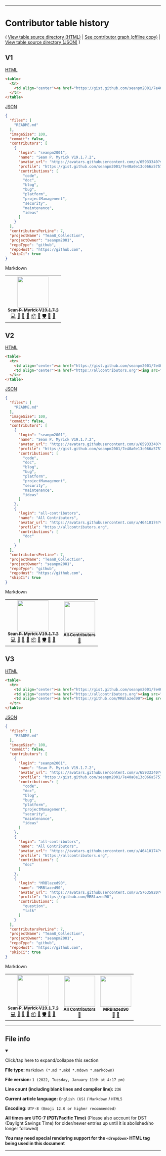 
***

# Contributor table history

( [View table source directory (HTML)](/.github/All-ContributorSrc/Table/HTML5/) | [See contributor graph (offline copy)](/.github/All-ContributorSrc/ContributorGraph/) | [View table source directory (JSON)](/.github/All-ContributorSrc/JSON/) )

## V1

[HTML](/.github/All-ContributorSrc/Table/HTML5/1/1-100/TABLE_V1.htm)

```html
<table>
  <tr>
    <td align="center"><a href="https://gist.github.com/seanpm2001/7e40a0e13c066a57577d8200b1afc6a3"><img src="https://avatars.githubusercontent.com/u/65933340?v=4?s=100" width="100px;" alt=""/><br /><sub><b>Sean P. Myrick V19.1.7.2</b></sub></a><br /><a href="https://github.com/seanpm2001/Team8_Collection/commits?author=seanpm2001" title="Code">💻</a> <a href="https://github.com/seanpm2001/Team8_Collection/commits?author=seanpm2001" title="Documentation">📖</a> <a href="#blog-seanpm2001" title="Blogposts">📝</a> <a href="https://github.com/seanpm2001/Team8_Collection/issues?q=author%3Aseanpm2001" title="Bug reports">🐛</a> <a href="#platform-seanpm2001" title="Packaging/porting to new platform">📦</a> <a href="#projectManagement-seanpm2001" title="Project Management">📆</a> <a href="#security-seanpm2001" title="Security">🛡️</a> <a href="#maintenance-seanpm2001" title="Maintenance">🚧</a> <a href="#ideas-seanpm2001" title="Ideas, Planning, & Feedback">🤔</a></td>
  </tr>
</table>
```

[JSON](/.github/All-ContributorSrc/JSON/V1.all-contributorsrc.json)

```json
{
  "files": [
    "README.md"
  ],
  "imageSize": 100,
  "commit": false,
  "contributors": [
    {
      "login": "seanpm2001",
      "name": "Sean P. Myrick V19.1.7.2",
      "avatar_url": "https://avatars.githubusercontent.com/u/65933340?v=4",
      "profile": "https://gist.github.com/seanpm2001/7e40a0e13c066a57577d8200b1afc6a3",
      "contributions": [
        "code",
        "doc",
        "blog",
        "bug",
        "platform",
        "projectManagement",
        "security",
        "maintenance",
        "ideas"
      ]
    }
  ],
  "contributorsPerLine": 7,
  "projectName": "Team8_Collection",
  "projectOwner": "seanpm2001",
  "repoType": "github",
  "repoHost": "https://github.com",
  "skipCi": true
}
```

Markdown

<table>
  <tr>
    <td align="center"><a href="https://gist.github.com/seanpm2001/7e40a0e13c066a57577d8200b1afc6a3"><img src="https://avatars.githubusercontent.com/u/65933340?v=4?s=100" width="100px;" alt=""/><br /><sub><b>Sean P. Myrick V19.1.7.2</b></sub></a><br /><a href="https://github.com/seanpm2001/Team8_Collection/commits?author=seanpm2001" title="Code">💻</a> <a href="https://github.com/seanpm2001/Team8_Collection/commits?author=seanpm2001" title="Documentation">📖</a> <a href="#blog-seanpm2001" title="Blogposts">📝</a> <a href="https://github.com/seanpm2001/Team8_Collection/issues?q=author%3Aseanpm2001" title="Bug reports">🐛</a> <a href="#platform-seanpm2001" title="Packaging/porting to new platform">📦</a> <a href="#projectManagement-seanpm2001" title="Project Management">📆</a> <a href="#security-seanpm2001" title="Security">🛡️</a> <a href="#maintenance-seanpm2001" title="Maintenance">🚧</a> <a href="#ideas-seanpm2001" title="Ideas, Planning, & Feedback">🤔</a></td>
  </tr>
</table>

## V2

[HTML](/.github/All-ContributorSrc/Table/HTML5/1/1-100/TABLE_V2.htm)

```html
<table>
  <tr>
    <td align="center"><a href="https://gist.github.com/seanpm2001/7e40a0e13c066a57577d8200b1afc6a3"><img src="https://avatars.githubusercontent.com/u/65933340?v=4?s=100" width="100px;" alt=""/><br /><sub><b>Sean P. Myrick V19.1.7.2</b></sub></a><br /><a href="https://github.com/seanpm2001/Team8_Collection/commits?author=seanpm2001" title="Code">💻</a> <a href="https://github.com/seanpm2001/Team8_Collection/commits?author=seanpm2001" title="Documentation">📖</a> <a href="#blog-seanpm2001" title="Blogposts">📝</a> <a href="https://github.com/seanpm2001/Team8_Collection/issues?q=author%3Aseanpm2001" title="Bug reports">🐛</a> <a href="#platform-seanpm2001" title="Packaging/porting to new platform">📦</a> <a href="#projectManagement-seanpm2001" title="Project Management">📆</a> <a href="#security-seanpm2001" title="Security">🛡️</a> <a href="#maintenance-seanpm2001" title="Maintenance">🚧</a> <a href="#ideas-seanpm2001" title="Ideas, Planning, & Feedback">🤔</a></td>
    <td align="center"><a href="https://allcontributors.org"><img src="https://avatars.githubusercontent.com/u/46410174?v=4?s=100" width="100px;" alt=""/><br /><sub><b>All Contributors</b></sub></a><br /><a href="https://github.com/seanpm2001/Team8_Collection/commits?author=all-contributors" title="Documentation">📖</a></td>
  </tr>
</table>
```

[JSON](/.github/All-ContributorSrc/JSON/V2.all-contributorsrc.json)

```json
{
  "files": [
    "README.md"
  ],
  "imageSize": 100,
  "commit": false,
  "contributors": [
    {
      "login": "seanpm2001",
      "name": "Sean P. Myrick V19.1.7.2",
      "avatar_url": "https://avatars.githubusercontent.com/u/65933340?v=4",
      "profile": "https://gist.github.com/seanpm2001/7e40a0e13c066a57577d8200b1afc6a3",
      "contributions": [
        "code",
        "doc",
        "blog",
        "bug",
        "platform",
        "projectManagement",
        "security",
        "maintenance",
        "ideas"
      ]
    },
    {
      "login": "all-contributors",
      "name": "All Contributors",
      "avatar_url": "https://avatars.githubusercontent.com/u/46410174?v=4",
      "profile": "https://allcontributors.org",
      "contributions": [
        "doc"
      ]
    }
  ],
  "contributorsPerLine": 7,
  "projectName": "Team8_Collection",
  "projectOwner": "seanpm2001",
  "repoType": "github",
  "repoHost": "https://github.com",
  "skipCi": true
}
```

Markdown

<table>
  <tr>
    <td align="center"><a href="https://gist.github.com/seanpm2001/7e40a0e13c066a57577d8200b1afc6a3"><img src="https://avatars.githubusercontent.com/u/65933340?v=4?s=100" width="100px;" alt=""/><br /><sub><b>Sean P. Myrick V19.1.7.2</b></sub></a><br /><a href="https://github.com/seanpm2001/Team8_Collection/commits?author=seanpm2001" title="Code">💻</a> <a href="https://github.com/seanpm2001/Team8_Collection/commits?author=seanpm2001" title="Documentation">📖</a> <a href="#blog-seanpm2001" title="Blogposts">📝</a> <a href="https://github.com/seanpm2001/Team8_Collection/issues?q=author%3Aseanpm2001" title="Bug reports">🐛</a> <a href="#platform-seanpm2001" title="Packaging/porting to new platform">📦</a> <a href="#projectManagement-seanpm2001" title="Project Management">📆</a> <a href="#security-seanpm2001" title="Security">🛡️</a> <a href="#maintenance-seanpm2001" title="Maintenance">🚧</a> <a href="#ideas-seanpm2001" title="Ideas, Planning, & Feedback">🤔</a></td>
    <td align="center"><a href="https://allcontributors.org"><img src="https://avatars.githubusercontent.com/u/46410174?v=4?s=100" width="100px;" alt=""/><br /><sub><b>All Contributors</b></sub></a><br /><a href="https://github.com/seanpm2001/Team8_Collection/commits?author=all-contributors" title="Documentation">📖</a></td>
  </tr>
</table>

## V3

[HTML](/.github/All-ContributorSrc/Table/HTML5/1/1-100/TABLE_V3.htm)

```html
<table>
  <tr>
    <td align="center"><a href="https://gist.github.com/seanpm2001/7e40a0e13c066a57577d8200b1afc6a3"><img src="https://avatars.githubusercontent.com/u/65933340?v=4?s=100" width="100px;" alt=""/><br /><sub><b>Sean P. Myrick V19.1.7.2</b></sub></a><br /><a href="https://github.com/seanpm2001/Team8_Collection/commits?author=seanpm2001" title="Code">💻</a> <a href="https://github.com/seanpm2001/Team8_Collection/commits?author=seanpm2001" title="Documentation">📖</a> <a href="#blog-seanpm2001" title="Blogposts">📝</a> <a href="https://github.com/seanpm2001/Team8_Collection/issues?q=author%3Aseanpm2001" title="Bug reports">🐛</a> <a href="#platform-seanpm2001" title="Packaging/porting to new platform">📦</a> <a href="#projectManagement-seanpm2001" title="Project Management">📆</a> <a href="#security-seanpm2001" title="Security">🛡️</a> <a href="#maintenance-seanpm2001" title="Maintenance">🚧</a> <a href="#ideas-seanpm2001" title="Ideas, Planning, & Feedback">🤔</a></td>
    <td align="center"><a href="https://allcontributors.org"><img src="https://avatars.githubusercontent.com/u/46410174?v=4?s=100" width="100px;" alt=""/><br /><sub><b>All Contributors</b></sub></a><br /><a href="https://github.com/seanpm2001/Team8_Collection/commits?author=all-contributors" title="Documentation">📖</a></td>
    <td align="center"><a href="https://github.com/MRBlazed90"><img src="https://avatars.githubusercontent.com/u/57635920?v=4?s=100" width="100px;" alt=""/><br /><sub><b>MRBlazed90</b></sub></a><br /><a href="#question-MRBlazed90" title="Answering Questions">💬</a> <a href="#talk-MRBlazed90" title="Talks">📢</a></td>
  </tr>
</table>
```

[JSON](/.github/All-ContributorSrc/JSON/V3.all-contributorsrc.json)

```json
{
  "files": [
    "README.md"
  ],
  "imageSize": 100,
  "commit": false,
  "contributors": [
    {
      "login": "seanpm2001",
      "name": "Sean P. Myrick V19.1.7.2",
      "avatar_url": "https://avatars.githubusercontent.com/u/65933340?v=4",
      "profile": "https://gist.github.com/seanpm2001/7e40a0e13c066a57577d8200b1afc6a3",
      "contributions": [
        "code",
        "doc",
        "blog",
        "bug",
        "platform",
        "projectManagement",
        "security",
        "maintenance",
        "ideas"
      ]
    },
    {
      "login": "all-contributors",
      "name": "All Contributors",
      "avatar_url": "https://avatars.githubusercontent.com/u/46410174?v=4",
      "profile": "https://allcontributors.org",
      "contributions": [
        "doc"
      ]
    },
    {
      "login": "MRBlazed90",
      "name": "MRBlazed90",
      "avatar_url": "https://avatars.githubusercontent.com/u/57635920?v=4",
      "profile": "https://github.com/MRBlazed90",
      "contributions": [
        "question",
        "talk"
      ]
    }
  ],
  "contributorsPerLine": 7,
  "projectName": "Team8_Collection",
  "projectOwner": "seanpm2001",
  "repoType": "github",
  "repoHost": "https://github.com",
  "skipCi": true
}
```

Markdown

<table>
  <tr>
    <td align="center"><a href="https://gist.github.com/seanpm2001/7e40a0e13c066a57577d8200b1afc6a3"><img src="https://avatars.githubusercontent.com/u/65933340?v=4?s=100" width="100px;" alt=""/><br /><sub><b>Sean P. Myrick V19.1.7.2</b></sub></a><br /><a href="https://github.com/seanpm2001/Team8_Collection/commits?author=seanpm2001" title="Code">💻</a> <a href="https://github.com/seanpm2001/Team8_Collection/commits?author=seanpm2001" title="Documentation">📖</a> <a href="#blog-seanpm2001" title="Blogposts">📝</a> <a href="https://github.com/seanpm2001/Team8_Collection/issues?q=author%3Aseanpm2001" title="Bug reports">🐛</a> <a href="#platform-seanpm2001" title="Packaging/porting to new platform">📦</a> <a href="#projectManagement-seanpm2001" title="Project Management">📆</a> <a href="#security-seanpm2001" title="Security">🛡️</a> <a href="#maintenance-seanpm2001" title="Maintenance">🚧</a> <a href="#ideas-seanpm2001" title="Ideas, Planning, & Feedback">🤔</a></td>
    <td align="center"><a href="https://allcontributors.org"><img src="https://avatars.githubusercontent.com/u/46410174?v=4?s=100" width="100px;" alt=""/><br /><sub><b>All Contributors</b></sub></a><br /><a href="https://github.com/seanpm2001/Team8_Collection/commits?author=all-contributors" title="Documentation">📖</a></td>
    <td align="center"><a href="https://github.com/MRBlazed90"><img src="https://avatars.githubusercontent.com/u/57635920?v=4?s=100" width="100px;" alt=""/><br /><sub><b>MRBlazed90</b></sub></a><br /><a href="#question-MRBlazed90" title="Answering Questions">💬</a> <a href="#talk-MRBlazed90" title="Talks">📢</a></td>
  </tr>
</table>

***

## File info

<details open><summary><p lang="en">Click/tap here to expand/collapse this section</p></summary>

**File type:** `Markdown (*.md *.mkd *.mdown *.markdown)`

**File version:** `1 (2022, Tuesday, January 11th at 4:17 pm)`

**Line count (including blank lines and compiler line):** `236`

**Current article language:** `English (US)` / `Markdown` / `HTML5`

**Encoding:** `UTF-8 (Emoji 12.0 or higher recommended)`

**All times are UTC-7 (PDT/Pacific Time)** (Please also account for DST (Daylight Savings Time) for older/newer entries up until it is abolished/no longer followed)

**You may need special rendering support for the `<dropdown>` HTML tag being used in this document**

</details>

***
